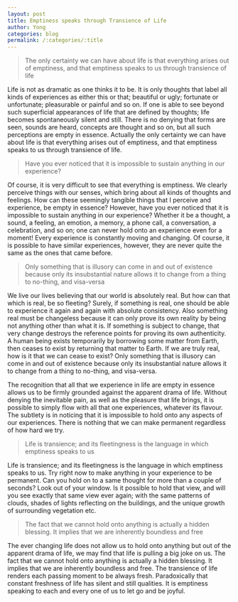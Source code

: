 ```yaml
---
layout: post
title: Emptiness speaks through Transience of Life
author: Yong
categories: blog
permalink: /:categories/:title
---
```


> The only certainty we can have about life is that everything arises out of emptiness, and that emptiness speaks to us through transience of life

Life is not as dramatic as one thinks it to be. It is only thoughts that label all kinds of experiences as either this or that; beautiful or ugly; fortunate or unfortunate; pleasurable or painful and so on. If one is able to see beyond such superficial appearances of life that are defined by thoughts; life becomes spontaneously silent and still. There is no denying that forms are seen, sounds are heard, concepts are thought and so on, but all such perceptions are empty in essence. Actually the only certainty we can have about life is that everything arises out of emptiness, and that emptiness speaks to us through transience of life. 

> Have you ever noticed that it is impossible to sustain anything in our experience? 

Of course, it is very difficult to see that everything is emptiness. We clearly perceive things with our senses, which bring about all kinds of thoughts and feelings. How can these seemingly tangible things that I perceive and experience, be empty in essence? However, have you ever noticed that it is impossible to sustain anything in our experience? Whether it be a thought, a sound, a feeling, an emotion, a memory, a phone call, a conversation, a celebration, and so on; one can never hold onto an experience even for a moment! Every experience is constantly moving and changing. Of course, it is possible to have similar experiences, however, they are never quite the same as the ones that came before.

> Only something that is illusory can come in and out of existence because only its insubstantial nature allows it to change from a thing to no-thing, and visa-versa

We live our lives believing that our world is absolutely real. But how can that which is real, be so fleeting? Surely, if something is real, one should be able to experience it again and again with absolute consistency. Also something real must be changeless because it can only prove its own reality by being not anything other than what it is. If something is subject to change, that very change destroys the reference points for proving its own authenticity. A human being exists temporarily by borrowing some matter from Earth, then ceases to exist by returning that matter to Earth. If we are truly real, how is it that we can cease to exist? Only something that is illusory can come in and out of existence because only its insubstantial nature allows it to change from a thing to no-thing, and visa-versa.

The recognition that all that we experience in life are empty in essence allows us to be firmly grounded against the apparent drama of life. Without denying the inevitable pain, as well as the pleasure that life brings, it is possible to simply flow with all that one experiences, whatever its flavour. The subtlety is in noticing that it is impossible to hold onto any aspects of our experiences. There is nothing that we can make permanent regardless of how hard we try.

> Life is transience; and its fleetingness is the language in which emptiness speaks to us

Life is transience; and its fleetingness is the language in which emptiness speaks to us. Try right now to make anything in your experience to be permanent. Can you hold on to a same thought for more than a couple of seconds? Look out of your window. Is it possible to hold that view, and will you see exactly that same view ever again; with the same patterns of clouds, shades of lights reflecting on the buildings, and the unique growth of surrounding vegetation etc.

> The fact that we cannot hold onto anything is actually a hidden blessing. It implies that we are inherently boundless and free

The ever changing life does not allow us to hold onto anything but out of the apparent drama of life, we may find that life is pulling a big joke on us. The fact that we cannot hold onto anything is actually a hidden blessing. It implies that we are inherently boundless and free. The transience of life renders each passing moment to be always fresh. Paradoxically that constant freshness of life has silent and still qualities. It is emptiness speaking to each and every one of us to let go and be joyful.  


